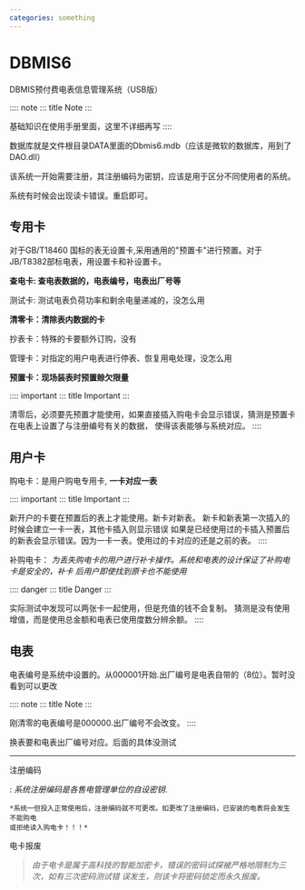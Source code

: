 ```yaml
---
categories: something
---
```


# DBMIS6

DBMIS预付费电表信息管理系统（USB版）

:::: note
::: title
Note
:::

基础知识在使用手册里面，这里不详细再写
::::

数据库就是文件根目录DATA里面的Dbmis6.mdb（应该是微软的数据库，用到了DAO.dll）

该系统一开始需要注册，其注册编码为密钥，应该是用于区分不同使用者的系统。

系统有时候会出现读卡错误。重启即可。

## 专用卡

对于GB/T18460 国标的表无设置卡,采用通用的"预置卡"进行预置。对于
JB/T8382部标电表，用设置卡和补设置卡。

**查电卡: 查电表数据的，电表编号，电表出厂号等**

测试卡: 测试电表负荷功率和剩余电量递减的，没怎么用

**清零卡：清除表内数据的卡**

抄表卡：特殊的卡要额外订购，没有

管理卡：对指定的用户电表进行停表、恢复用电处理，没怎么用

**预置卡：现场装表时预置赊欠限量**

:::: important
::: title
Important
:::

清零后，必须要先预置才能使用，如果直接插入购电卡会显示错误，猜测是预置卡在电表上设置了与注册编号有关的数据，
使得该表能够与系统对应。
::::

## 用户卡

购电卡：是用户购电专用卡, **一卡对应一表**

:::: important
::: title
Important
:::

新开户的卡要在预置后的表上才能使用。新卡对新表。
新卡和新表第一次插入的时候会建立一卡一表，其他卡插入则显示错误
如果是已经使用过的卡插入预置后的新表会显示错误。因为一卡一表。使用过的卡对应的还是之前的表。
::::

补购电卡：
*为丢失购电卡的用户进行补卡操作。系统和电表的设计保证了补购电卡是安全的，补卡
后用户即使找到原卡也不能使用*

:::: danger
::: title
Danger
:::

实际测试中发现可以两张卡一起使用，但是充值的钱不会复制。
猜测是没有使用增值，而是使用总金额和电表已使用度数分辨余额。
::::

## 电表

电表编号是系统中设置的。从000001开始.出厂编号是电表自带的（8位）。暂时没看到可以更改

:::: note
::: title
Note
:::

刚清零的电表编号是000000.出厂编号不会改变。
::::

换表要和电表出厂编号对应。后面的具体没测试

------------------------------------------------------------------------

注册编码

:   *系统注册编码是各售电管理单位的自设密钥*.

    *系统一但投入正常使用后，注册编码就不可更改。如更改了注册编码，已安装的电表将会发生不能购电
    或拒绝读入购电卡！！！*

电卡报废

> *由于电卡是属于高科技的智能加密卡，错误的密码试探被严格地限制为三次，如有三次密码测试错
> 误发生，则该卡将密码锁定而永久报废。*
